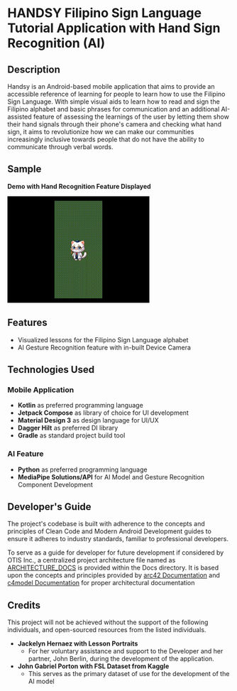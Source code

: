 # HANDSY Filipino Sign Language Tutorial Application with Hand Sign Recognition (AI)

## Description

Handsy is an Android-based mobile application that aims to provide an accessible reference of learning for people to learn how to use the Filipino Sign Language. With simple visual aids to learn how to read and sign the Filipino alphabet and basic phrases for communication and an additional AI-assisted feature of assessing the learnings of the user by letting them show their hand signals through their phone's camera and checking what hand sign, it aims to revolutionize how we can make our communities increasingly inclusive towards people that do not have the ability to communicate through verbal words.

## Sample

**Demo with Hand Recognition Feature Displayed**

![Handsy Demo](https://github.com/RuralNative/Handsy-FSL-Tutorial-Application/blob/main/docs/media/Handsy%20-%20(Low%20GIF).gif)

## Features

- Visualized lessons for the Filipino Sign Language alphabet
- AI Gesture Recognition feature with in-built Device Camera

## Technologies Used

### Mobile Application

- **Kotlin** as preferred programming language
- **Jetpack Compose** as library of choice for UI development
- **Material Design 3** as design language for UI/UX
- **Dagger Hilt** as preferred DI library
- **Gradle** as standard project build tool

### AI Feature

- **Python** as preferred programming language
- **MediaPipe Solutions/API** for AI Model and Gesture Recognition Component Development

## Developer's Guide

The project's codebase is built with adherence to the concepts and principles of Clean Code and Modern Android Development guides to ensure it adheres to industry standards, familiar to professional developers. 

To serve as a guide for developer for future development if considered by OTIS Inc., a centralized project architecture file named as [ARCHITECTURE_DOCS](/docs/ARCHITECTURE_DOCS.md) is provided within the Docs directory. It is based upon the concepts and principles provided by [arc42 Documentation](https://arc42.org/?ref=workingsoftware.dev) and [c4model Documentation](https://c4model.com/?ref=workingsoftware.dev) for proper architectural documentation



## Credits

This project will not be achieved without the support of the following individuals, and open-sourced resources from the listed individuals.

- **Jackelyn Hernaez with Lesson Portraits**
  - For her voluntary assistance and support to the Developer and her partner, John Berlin, during the development of the application.
- **John Gabriel Porton with FSL Dataset from Kaggle**
  - This serves as the primary dataset of use for the development of the AI model
